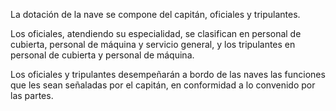 La dotación de la nave se compone del capitán, oficiales y tripulantes.

Los oficiales, atendiendo su especialidad, se clasifican en personal de cubierta, personal de máquina y servicio general, y los tripulantes en personal de cubierta y personal de máquina.

Los oficiales y tripulantes desempeñarán a bordo de las naves las funciones que les sean señaladas por el capitán, en conformidad a lo convenido por las partes.